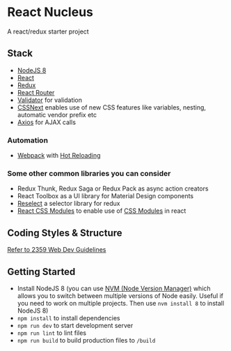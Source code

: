 # React Nucleus

A react/redux starter project

## Stack

- [NodeJS 8][node]
- [React][react]
- [Redux][redux]
- [React Router][reactrouter]
- [Validator][validator] for validation
- [CSSNext][cssnext] enables use of new CSS features like variables, nesting, automatic vendor prefix etc
- [Axios][axios] for AJAX calls

### Automation

- [Webpack][webpack] with [Hot Reloading][react-hot-loader]

### Some other common libraries you can consider

- Redux Thunk, Redux Saga or Redux Pack as async action creators
- React Toolbox as a UI library for Material Design components
- [Reselect][reselect] a selector library for redux
- [React CSS Modules][react-css-modules] to enable use of [CSS Modules][css-modules] in react
 
## Coding Styles & Structure

[Refer to 2359 Web Dev Guidelines][2359-webdev-guide]

## Getting Started

- Install NodeJS 8 (you can use [NVM (Node Version Manager)][nvm] which allows you to switch between multiple versions of Node easily. Useful if you need to work on multiple projects. Then use `nvm install 8` to install NodeJS 8)
- `npm install` to install dependencies
- `npm run dev` to start development server
- `npm run lint` to lint files
- `npm run build` to build production files to `/build`



[node]: https://nodejs.org/en/
[react]: https://facebook.github.io/react/
[redux]: https://github.com/reactjs/redux
[nvm]: https://github.com/creationix/nvm
[reactrouter]: https://github.com/ReactTraining/react-router
[validator]: https://www.npmjs.com/package/validator
[webpack]: https://webpack.js.org/
[react-hot-loader]: https://github.com/gaearon/react-hot-loader
[cssnext]: http://cssnext.io/
[axios]: https://github.com/mzabriskie/axios
[bluebird]: http://bluebirdjs.com/docs/getting-started.html
[reselect]: https://github.com/reactjs/reselect
[react-css-modules]: https://github.com/gajus/react-css-modules
[css-modules]: https://github.com/css-modules/css-modules
[editorconfig]: http://editorconfig.org/
[ducks-guideline]: https://github.com/erikras/ducks-modular-redux
[immutablejs]: https://facebook.github.io/immutable-js/
[2359-devops-guide]: https://github.com/2359media/DevOps-Guideline-Wiki/blob/master/Git.md
[2359-webdev-guide]: https://github.com/2359media/DevOps-Guideline-Wiki/blob/master/Web-Home.md